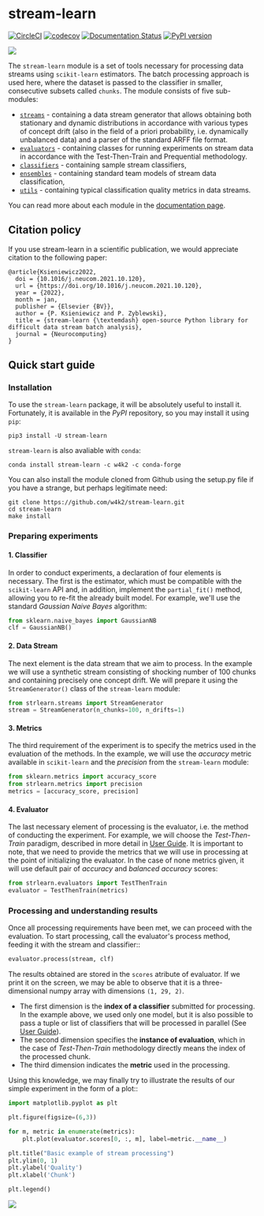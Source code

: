 # stream-learn

[![CircleCI](https://circleci.com/gh/w4k2/stream-learn.svg?style=svg)](https://app.circleci.com/pipelines/github/w4k2/stream-learn)
[![codecov](https://codecov.io/gh/w4k2/stream-learn/branch/master/graph/badge.svg?token=B0CecEoaFi)](https://codecov.io/gh/w4k2/stream-learn)
[![Documentation Status](https://readthedocs.org/projects/stream-learn/badge/?version=latest)](http://stream-learn.readthedocs.io)
[![PyPI version](https://badge.fury.io/py/stream-learn.svg)](https://badge.fury.io/py/stream-learn)

![](docs/source/plots/hello.gif)

The `stream-learn` module is a set of tools necessary for processing data streams using `scikit-learn` estimators. The batch processing approach is used here, where the dataset is passed to the classifier in smaller, consecutive subsets called `chunks`. The module consists of five sub-modules:

- [`streams`](https://w4k2.github.io/stream-learn/streams.html) - containing a data stream generator that allows obtaining both stationary and dynamic distributions in accordance with various types of concept drift (also in the field of a priori probability, i.e. dynamically unbalanced data) and a parser of the standard ARFF file format.
- [`evaluators`](https://w4k2.github.io/stream-learn/evaluators.html) - containing classes for running experiments on stream data in accordance with the Test-Then-Train and Prequential methodology.
- [`classifiers`](https://w4k2.github.io/stream-learn/classifiers.html) - containing sample stream classifiers,
- [`ensembles`](https://w4k2.github.io/stream-learn/ensembles.html) - containing standard team models of stream data classification,
- [`utils`](https://w4k2.github.io/stream-learn/evaluators.html) - containing typical classification quality metrics in data streams.

You can read more about each module in the [documentation page](https://stream-learn.readthedocs.io/en/latest/).

## Citation policy

If you use stream-learn in a scientific publication, we would appreciate citation to the following paper:

<!-- ```
@article{ksieniewicz2020stream,
  title={stream-learn--open-source Python library for difficult data stream batch analysis},
  author={Ksieniewicz, Pawe{\l} and Zyblewski, Pawe{\l}},
  journal={arXiv preprint arXiv:2001.11077},
  year={2020}
}
``` -->

```
@article{Ksieniewicz2022,
  doi = {10.1016/j.neucom.2021.10.120},
  url = {https://doi.org/10.1016/j.neucom.2021.10.120},
  year = {2022},
  month = jan,
  publisher = {Elsevier {BV}},
  author = {P. Ksieniewicz and P. Zyblewski},
  title = {stream-learn {\textemdash} open-source Python library for difficult data stream batch analysis},
  journal = {Neurocomputing}
}
```

## Quick start guide

### Installation

To use the `stream-learn` package, it will be absolutely useful to install it. Fortunately, it is available in the *PyPI* repository, so you may install it using `pip`:

```shell
pip3 install -U stream-learn
```

`stream-learn` is also avaliable with `conda`:

```shell
conda install stream-learn -c w4k2 -c conda-forge
```

You can also install the module cloned from Github using the setup.py file if you have a strange, but perhaps legitimate need:

```shell
git clone https://github.com/w4k2/stream-learn.git
cd stream-learn
make install
```

### Preparing experiments

#### 1. Classifier

In order to conduct experiments, a declaration of four elements is necessary. The first is the estimator, which must be compatible with the `scikit-learn` API and, in addition, implement the `partial_fit()` method, allowing you to re-fit the already built model. For example, we'll use the standard *Gaussian Naive Bayes* algorithm:

```python
from sklearn.naive_bayes import GaussianNB
clf = GaussianNB()
```

#### 2. Data Stream

The next element is the data stream that we aim to process. In the example we will use a synthetic stream consisting of shocking number of 100 chunks and containing precisely one concept drift. We will prepare it using the `StreamGenerator()` class of the `stream-learn` module:

```python
from strlearn.streams import StreamGenerator
stream = StreamGenerator(n_chunks=100, n_drifts=1)
```

#### 3. Metrics

The third requirement of the experiment is to specify the metrics used in the evaluation of the methods. In the example, we will use the *accuracy* metric available in `scikit-learn` and the *precision* from the `stream-learn` module:

```python
from sklearn.metrics import accuracy_score
from strlearn.metrics import precision
metrics = [accuracy_score, precision]
```

#### 4. Evaluator

The last necessary element of processing is the evaluator, i.e. the method of conducting the experiment. For example, we will choose the *Test-Then-Train* paradigm, described in more detail in [User Guide](https://w4k2.github.io/stream-learn/evaluators.html). It is important to note, that we need to provide the metrics that we will use in processing at the point of initializing the evaluator. In the case of none metrics given, it will use default pair of *accuracy* and *balanced accuracy* scores:

```python
from strlearn.evaluators import TestThenTrain
evaluator = TestThenTrain(metrics)
```

### Processing and understanding results

Once all processing requirements have been met, we can proceed with the evaluation. To start processing, call the evaluator's process method, feeding it with the stream and classifier::

```python
evaluator.process(stream, clf)
```

The results obtained are stored in the `scores` atribute of evaluator. If we print it on the screen, we may be able to observe that it is a three-dimensional numpy array with dimensions `(1, 29, 2)`.

- The first dimension is the **index of a classifier** submitted for processing. In the example above, we used only one model, but it is also possible to pass a tuple or list of classifiers that will be processed in parallel (See [User Guide](https://w4k2.github.io/stream-learn/evaluators.html)).
- The second dimension specifies the **instance of evaluation**, which in the case of *Test-Then-Train* methodology directly means the index of the processed chunk.
- The third dimension indicates the **metric** used in the processing.

Using this knowledge, we may finally try to illustrate the results of our simple experiment in the form of a plot::

```python
import matplotlib.pyplot as plt

plt.figure(figsize=(6,3))

for m, metric in enumerate(metrics):
    plt.plot(evaluator.scores[0, :, m], label=metric.__name__)

plt.title("Basic example of stream processing")
plt.ylim(0, 1)
plt.ylabel('Quality')
plt.xlabel('Chunk')

plt.legend()
```

![](https://w4k2.github.io/stream-learn/_images/simplest.png)
